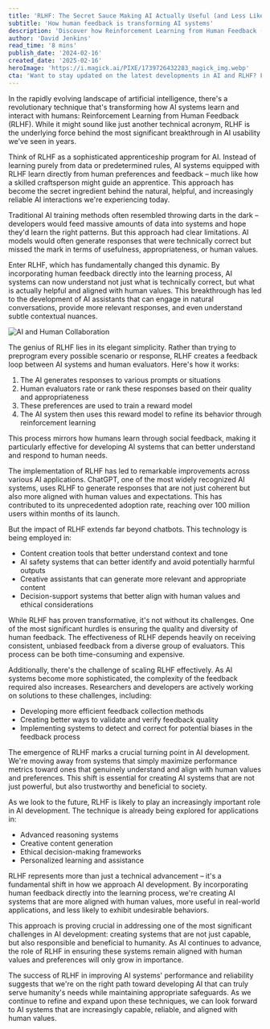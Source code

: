 ```yaml
---
title: 'RLHF: The Secret Sauce Making AI Actually Useful (and Less Likely to Go Rogue)'
subtitle: 'How human feedback is transforming AI systems'
description: 'Discover how Reinforcement Learning from Human Feedback (RLHF) is revolutionizing AI development, making artificial intelligence systems more useful and aligned with human values. Learn about the elegant simplicity behind this breakthrough technology and its impact on everything from chatbots to creative assistants.'
author: 'David Jenkins'
read_time: '8 mins'
publish_date: '2024-02-16'
created_date: '2025-02-16'
heroImage: 'https://i.magick.ai/PIXE/1739726432283_magick_img.webp'
cta: 'Want to stay updated on the latest developments in AI and RLHF? Follow us on LinkedIn for regular insights into the technologies shaping our future.'
---
```


In the rapidly evolving landscape of artificial intelligence, there's a revolutionary technique that's transforming how AI systems learn and interact with humans: Reinforcement Learning from Human Feedback (RLHF). While it might sound like just another technical acronym, RLHF is the underlying force behind the most significant breakthrough in AI usability we've seen in years.

Think of RLHF as a sophisticated apprenticeship program for AI. Instead of learning purely from data or predetermined rules, AI systems equipped with RLHF learn directly from human preferences and feedback – much like how a skilled craftsperson might guide an apprentice. This approach has become the secret ingredient behind the natural, helpful, and increasingly reliable AI interactions we're experiencing today.

Traditional AI training methods often resembled throwing darts in the dark – developers would feed massive amounts of data into systems and hope they'd learn the right patterns. But this approach had clear limitations. AI models would often generate responses that were technically correct but missed the mark in terms of usefulness, appropriateness, or human values.

Enter RLHF, which has fundamentally changed this dynamic. By incorporating human feedback directly into the learning process, AI systems can now understand not just what is technically correct, but what is actually helpful and aligned with human values. This breakthrough has led to the development of AI assistants that can engage in natural conversations, provide more relevant responses, and even understand subtle contextual nuances.

![AI and Human Collaboration](https://i.magick.ai/PIXE/1738406181101_magick_img.webp)

The genius of RLHF lies in its elegant simplicity. Rather than trying to preprogram every possible scenario or response, RLHF creates a feedback loop between AI systems and human evaluators. Here's how it works:

1. The AI generates responses to various prompts or situations
2. Human evaluators rate or rank these responses based on their quality and appropriateness
3. These preferences are used to train a reward model
4. The AI system then uses this reward model to refine its behavior through reinforcement learning

This process mirrors how humans learn through social feedback, making it particularly effective for developing AI systems that can better understand and respond to human needs.

The implementation of RLHF has led to remarkable improvements across various AI applications. ChatGPT, one of the most widely recognized AI systems, uses RLHF to generate responses that are not just coherent but also more aligned with human values and expectations. This has contributed to its unprecedented adoption rate, reaching over 100 million users within months of its launch.

But the impact of RLHF extends far beyond chatbots. This technology is being employed in:

- Content creation tools that better understand context and tone
- AI safety systems that can better identify and avoid potentially harmful outputs
- Creative assistants that can generate more relevant and appropriate content
- Decision-support systems that better align with human values and ethical considerations

While RLHF has proven transformative, it's not without its challenges. One of the most significant hurdles is ensuring the quality and diversity of human feedback. The effectiveness of RLHF depends heavily on receiving consistent, unbiased feedback from a diverse group of evaluators. This process can be both time-consuming and expensive.

Additionally, there's the challenge of scaling RLHF effectively. As AI systems become more sophisticated, the complexity of the feedback required also increases. Researchers and developers are actively working on solutions to these challenges, including:

- Developing more efficient feedback collection methods
- Creating better ways to validate and verify feedback quality
- Implementing systems to detect and correct for potential biases in the feedback process

The emergence of RLHF marks a crucial turning point in AI development. We're moving away from systems that simply maximize performance metrics toward ones that genuinely understand and align with human values and preferences. This shift is essential for creating AI systems that are not just powerful, but also trustworthy and beneficial to society.

As we look to the future, RLHF is likely to play an increasingly important role in AI development. The technique is already being explored for applications in:

- Advanced reasoning systems
- Creative content generation
- Ethical decision-making frameworks
- Personalized learning and assistance

RLHF represents more than just a technical advancement – it's a fundamental shift in how we approach AI development. By incorporating human feedback directly into the learning process, we're creating AI systems that are more aligned with human values, more useful in real-world applications, and less likely to exhibit undesirable behaviors.

This approach is proving crucial in addressing one of the most significant challenges in AI development: creating systems that are not just capable, but also responsible and beneficial to humanity. As AI continues to advance, the role of RLHF in ensuring these systems remain aligned with human values and preferences will only grow in importance.

The success of RLHF in improving AI systems' performance and reliability suggests that we're on the right path toward developing AI that can truly serve humanity's needs while maintaining appropriate safeguards. As we continue to refine and expand upon these techniques, we can look forward to AI systems that are increasingly capable, reliable, and aligned with human values.